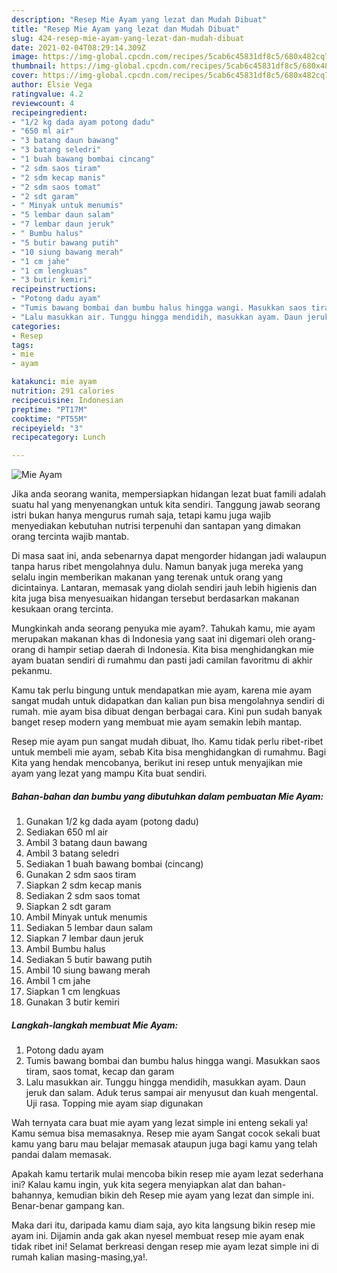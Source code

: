 ```yaml
---
description: "Resep Mie Ayam yang lezat dan Mudah Dibuat"
title: "Resep Mie Ayam yang lezat dan Mudah Dibuat"
slug: 424-resep-mie-ayam-yang-lezat-dan-mudah-dibuat
date: 2021-02-04T08:29:14.309Z
image: https://img-global.cpcdn.com/recipes/5cab6c45831df8c5/680x482cq70/mie-ayam-foto-resep-utama.jpg
thumbnail: https://img-global.cpcdn.com/recipes/5cab6c45831df8c5/680x482cq70/mie-ayam-foto-resep-utama.jpg
cover: https://img-global.cpcdn.com/recipes/5cab6c45831df8c5/680x482cq70/mie-ayam-foto-resep-utama.jpg
author: Elsie Vega
ratingvalue: 4.2
reviewcount: 4
recipeingredient:
- "1/2 kg dada ayam potong dadu"
- "650 ml air"
- "3 batang daun bawang"
- "3 batang seledri"
- "1 buah bawang bombai cincang"
- "2 sdm saos tiram"
- "2 sdm kecap manis"
- "2 sdm saos tomat"
- "2 sdt garam"
- " Minyak untuk menumis"
- "5 lembar daun salam"
- "7 lembar daun jeruk"
- " Bumbu halus"
- "5 butir bawang putih"
- "10 siung bawang merah"
- "1 cm jahe"
- "1 cm lengkuas"
- "3 butir kemiri"
recipeinstructions:
- "Potong dadu ayam"
- "Tumis bawang bombai dan bumbu halus hingga wangi. Masukkan saos tiram, saos tomat, kecap dan garam"
- "Lalu masukkan air. Tunggu hingga mendidih, masukkan ayam. Daun jeruk dan salam. Aduk terus sampai air menyusut dan kuah mengental. Uji rasa. Topping mie ayam siap digunakan"
categories:
- Resep
tags:
- mie
- ayam

katakunci: mie ayam 
nutrition: 291 calories
recipecuisine: Indonesian
preptime: "PT17M"
cooktime: "PT55M"
recipeyield: "3"
recipecategory: Lunch

---
```



![Mie Ayam](https://img-global.cpcdn.com/recipes/5cab6c45831df8c5/680x482cq70/mie-ayam-foto-resep-utama.jpg)

Jika anda seorang wanita, mempersiapkan hidangan lezat buat famili adalah suatu hal yang menyenangkan untuk kita sendiri. Tanggung jawab seorang istri bukan hanya mengurus rumah saja, tetapi kamu juga wajib menyediakan kebutuhan nutrisi terpenuhi dan santapan yang dimakan orang tercinta wajib mantab.

Di masa  saat ini, anda sebenarnya dapat mengorder hidangan jadi walaupun tanpa harus ribet mengolahnya dulu. Namun banyak juga mereka yang selalu ingin memberikan makanan yang terenak untuk orang yang dicintainya. Lantaran, memasak yang diolah sendiri jauh lebih higienis dan kita juga bisa menyesuaikan hidangan tersebut berdasarkan makanan kesukaan orang tercinta. 



Mungkinkah anda seorang penyuka mie ayam?. Tahukah kamu, mie ayam merupakan makanan khas di Indonesia yang saat ini digemari oleh orang-orang di hampir setiap daerah di Indonesia. Kita bisa menghidangkan mie ayam buatan sendiri di rumahmu dan pasti jadi camilan favoritmu di akhir pekanmu.

Kamu tak perlu bingung untuk mendapatkan mie ayam, karena mie ayam sangat mudah untuk didapatkan dan kalian pun bisa mengolahnya sendiri di rumah. mie ayam bisa dibuat dengan berbagai cara. Kini pun sudah banyak banget resep modern yang membuat mie ayam semakin lebih mantap.

Resep mie ayam pun sangat mudah dibuat, lho. Kamu tidak perlu ribet-ribet untuk membeli mie ayam, sebab Kita bisa menghidangkan di rumahmu. Bagi Kita yang hendak mencobanya, berikut ini resep untuk menyajikan mie ayam yang lezat yang mampu Kita buat sendiri.

<!--inarticleads1-->

##### Bahan-bahan dan bumbu yang dibutuhkan dalam pembuatan Mie Ayam:

1. Gunakan 1/2 kg dada ayam (potong dadu)
1. Sediakan 650 ml air
1. Ambil 3 batang daun bawang
1. Ambil 3 batang seledri
1. Sediakan 1 buah bawang bombai (cincang)
1. Gunakan 2 sdm saos tiram
1. Siapkan 2 sdm kecap manis
1. Sediakan 2 sdm saos tomat
1. Siapkan 2 sdt garam
1. Ambil  Minyak untuk menumis
1. Sediakan 5 lembar daun salam
1. Siapkan 7 lembar daun jeruk
1. Ambil  Bumbu halus
1. Sediakan 5 butir bawang putih
1. Ambil 10 siung bawang merah
1. Ambil 1 cm jahe
1. Siapkan 1 cm lengkuas
1. Gunakan 3 butir kemiri




<!--inarticleads2-->

##### Langkah-langkah membuat Mie Ayam:

1. Potong dadu ayam
1. Tumis bawang bombai dan bumbu halus hingga wangi. Masukkan saos tiram, saos tomat, kecap dan garam
1. Lalu masukkan air. Tunggu hingga mendidih, masukkan ayam. Daun jeruk dan salam. Aduk terus sampai air menyusut dan kuah mengental. Uji rasa. Topping mie ayam siap digunakan




Wah ternyata cara buat mie ayam yang lezat simple ini enteng sekali ya! Kamu semua bisa memasaknya. Resep mie ayam Sangat cocok sekali buat kamu yang baru mau belajar memasak ataupun juga bagi kamu yang telah pandai dalam memasak.

Apakah kamu tertarik mulai mencoba bikin resep mie ayam lezat sederhana ini? Kalau kamu ingin, yuk kita segera menyiapkan alat dan bahan-bahannya, kemudian bikin deh Resep mie ayam yang lezat dan simple ini. Benar-benar gampang kan. 

Maka dari itu, daripada kamu diam saja, ayo kita langsung bikin resep mie ayam ini. Dijamin anda gak akan nyesel membuat resep mie ayam enak tidak ribet ini! Selamat berkreasi dengan resep mie ayam lezat simple ini di rumah kalian masing-masing,ya!.


